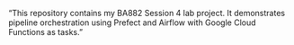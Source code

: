 “This repository contains my BA882 Session 4 lab project. It demonstrates pipeline orchestration using Prefect and Airflow with Google Cloud Functions as tasks.”
